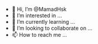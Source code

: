 - 👋 Hi, I’m @MamadHsk
- 👀 I’m interested in ...
- 🌱 I’m currently learning ...
- 💞️ I’m looking to collaborate on ...
- 📫 How to reach me ...

<!---
MamadHsk/MamadHsk is a ✨ special ✨ repository because its `README.md` (this file) appears on your GitHub profile.
You can click the Preview link to take a look at your changes.
--->
